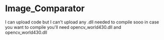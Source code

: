 # Image_Comparator
I can upload code but I can't upload any .dll needed to compile sooo in case you want to compile you'll need opencv_world430.dll and opencv_world430.dll
